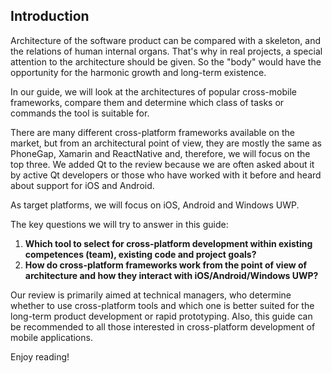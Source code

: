 ## Introduction

Architecture of the software product can be compared with a skeleton, and the relations of human internal organs. That\'s why in real projects, a special attention to the architecture should be given. So the "body" would have the opportunity for the harmonic growth and long-term existence.

In our guide, we will look at the architectures of popular cross-mobile frameworks, compare them and determine which class of tasks or commands the tool is suitable for.

There are many different cross-platform frameworks available on the market, but from an architectural point of view, they are mostly the same as PhoneGap, Xamarin and ReactNative and, therefore, we will focus on the top three. We added Qt to the review because we are often asked about it by active Qt developers or those who have worked with it before and heard about support for iOS and Android.

As target platforms, we will focus on iOS, Android and Windows UWP.

The key questions we will try to answer in this guide:

1. **Which tool to select for cross-platform development within existing competences \(team\), existing code and project goals?**
2. **How do cross-platform frameworks work from the point of view of architecture and how they interact with iOS/Android/Windows UWP?**

Our review is primarily aimed at technical managers, who determine whether to use cross-platform tools and which one is better suited for the long-term product development or rapid prototyping. Also, this guide can be recommended to all those interested in cross-platform development of mobile applications.

Enjoy reading!